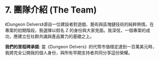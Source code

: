 # 7. 團隊介紹 (The Team)

《Dungeon Delvers》源自一位建設者對遊戲、藝術與區塊鏈技術的純粹熱情。在專案的初期階段，我選擇以假名 Z 的身份與大家見面。我深信，一個專案的成功，應建立在社群共識與產品實力的基礎之上。

**我們的里程碑承諾**: 當《Dungeon Delvers》的代幣市值穩定達到一百萬美元時，我將完全公開我的個人身份，與所有早期支持者共同分享這份榮耀。
